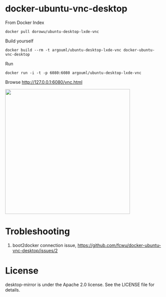 docker-ubuntu-vnc-desktop
=========================

From Docker Index
```
docker pull dorowu/ubuntu-desktop-lxde-vnc
```

Build yourself
```
docker build --rm -t argouml/ubuntu-desktop-lxde-vnc docker-ubuntu-vnc-desktop
```

Run
```
docker run -i -t -p 6080:6080 argouml/ubuntu-desktop-lxde-vnc
```

Browse http://127.0.0.1:6080/vnc.html

<img src="https://raw.github.com/fcwu/docker-ubuntu-vnc-desktop/master/screenshots/lxde.png" width=400/>


Trobleshooting
==================

1. boot2docker connection issue, https://github.com/fcwu/docker-ubuntu-vnc-desktop/issues/2


License
==================

desktop-mirror is under the Apache 2.0 license. See the LICENSE file for details.
